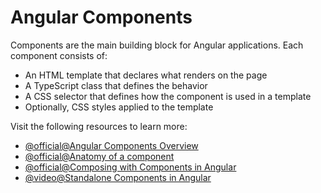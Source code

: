 # Angular Components

Components are the main building block for Angular applications. Each component consists of:

- An HTML template that declares what renders on the page
- A TypeScript class that defines the behavior
- A CSS selector that defines how the component is used in a template
- Optionally, CSS styles applied to the template

Visit the following resources to learn more:

- [@official@Angular Components Overview](https://angular.io/guide/component-overview)
- [@official@Anatomy of a component](https://angular.dev/guide/components)
- [@official@Composing with Components in Angular](https://angular.dev/essentials/components)
- [@video@Standalone Components in Angular](https://www.youtube.com/watch?v=x5PZwb4XurU)
